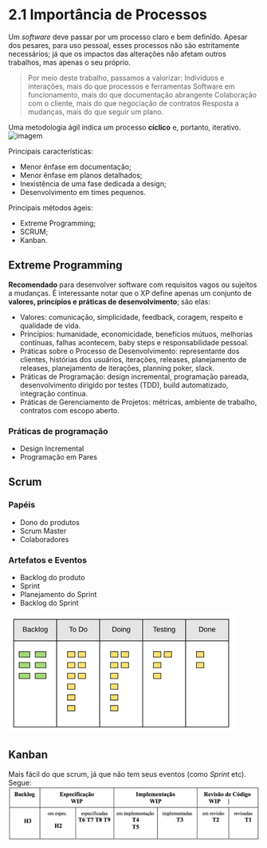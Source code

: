 # 2.1 Importância de Processos

Um *software* deve passar por um processo claro e bem definido. Apesar dos pesares, para uso pessoal, esses processos não são estritamente necessários; já que os impactos das alterações não afetam outros trabalhos, mas apenas o seu próprio.

>Por meio deste trabalho, passamos a valorizar:
>Indivíduos e interações, mais do que processos e ferramentas
>Software em funcionamento, mais do que documentação abrangente
>Colaboração com o cliente, mais do que negociação de contratos
>Resposta a mudanças, mais do que seguir um plano.

Uma metodologia ágil indica um processo **cíclico** e, portanto, iterativo.
![imagem](https://engsoftmoderna.info/figs/cap2/agile.svg)

Principais características:

- Menor ênfase em documentação;
- Menor ênfase em planos detalhados;
- Inexistência de uma fase dedicada a design;
- Desenvolvimento em times pequenos.

Principais métodos ágeis:

- Extreme Programming;
- SCRUM;
- Kanban.

## Extreme Programming

**Recomendado** para desenvolver software com requisitos vagos ou sujeitos a mudanças. É interessante notar que o XP define apenas um conjunto de **valores, princípios e práticas de desenvolvimento**; são elas:

- Valores: comunicação, simplicidade, feedback, coragem, respeito e qualidade de vida.
- Princípios: humanidade, economicidade, benefícios mútuos, melhorias contínuas, falhas acontecem, baby steps e responsabilidade pessoal.
- Práticas sobre o Processo de Desenvolvimento: representante dos clientes, histórias dos usuários, iterações, releases, planejamento de releases, planejamento de iterações, planning poker, slack.
- Práticas de Programação: design incremental, programação pareada, desenvolvimento dirigido por testes (TDD), build automatizado, integração contínua.
- Práticas de Gerenciamento de Projetos: métricas, ambiente de trabalho, contratos com escopo aberto.

### Práticas de programação

- Design Incremental
- Programação em Pares

## Scrum

### Papéis

- Dono do produtos
- Scrum Master
- Colaboradores
  
### Artefatos e Eventos

- Backlog do produto
- Sprint
- Planejamento do Sprint
- Backlog do Sprint

![alt text](image.png)

## Kanban

Mais fácil do que scrum, já que não tem seus eventos (como *Sprint* etc). Segue:
![alt text](image-1.png)